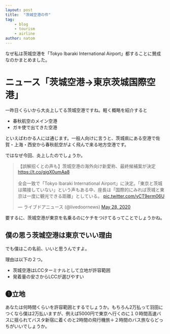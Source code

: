 ```yaml
---
layout: post
title:  "茨城空港の件"
tag:
    - blog
    - tourism
    - airline
author: natom
---
```


なぜ私は茨城空港を「Tokyo Ibaraki International Airport」都することに賛成なのかまとめました。

# ニュース「茨城空港→東京茨城国際空港」

一昨日くらいから大炎上してる茨城空港ですね。軽く概略を紹介すると

- 春秋航空のメイン空港
- ガキ使で出てきた空港

といえばわかる人には通じます。一般人向けに言うと、茨城県にある空港で佐賀・上海・西安から春秋航空がよく飛んで来る地方空港です。

ではなぜ今回、炎上したのでしょうか。

<blockquote class="twitter-tweet"><p lang="ja" dir="ltr">【誤解招くとの声も】茨城空港の海外向け新愛称、最終候補案が決定<a href="https://t.co/gjgX0umAa8">https://t.co/gjgX0umAa8</a><br><br>全会一致で「Tokyo Ibaraki International Airport」に決定。「東京と茨城は隣接していない」という声もある中、座長は「国際的にみれば茨城と東京は一度に観光できる距離」としている。 <a href="https://t.co/yCT9erm06U">pic.twitter.com/yCT9erm06U</a></p>&mdash; ライブドアニュース (@livedoornews) <a href="https://twitter.com/livedoornews/status/1265984986999488513?ref_src=twsrc%5Etfw">May 28, 2020</a></blockquote> <script async src="https://platform.twitter.com/widgets.js" charset="utf-8"></script>

要するに、茨城空港が東京を名乗るのにケチをつけてるってことでしょうかね。

## 僕の思う茨城空港は東京でいい理由

でも僕はこの名前、いいと思うんですよ。

理由は以下の２つ。
- 茨城空港はLCCターミナルとして立地が許容範囲
- 発着量の安さからLCCが選びやすい

## ❶立地
あなたは何時間くらいを許容範囲とするでしょうか。もちろん2万払って羽田につくなら僕は2万払いますが、例えば5000円で東京へ行くのに１０時間高速バスに揺られてバスタ新宿に着くのと2時間の飛行機旅＋２時間のバス旅ならどっちがいいでしょうか。